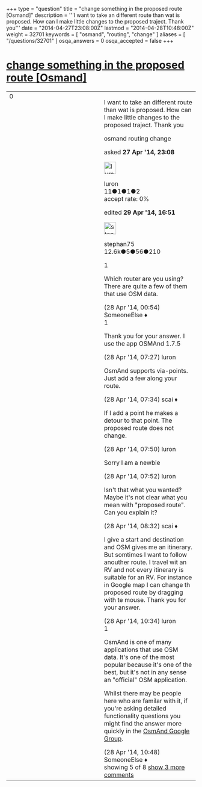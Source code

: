 +++
type = "question"
title = "change something in the proposed route [Osmand]"
description = '''I want to take an different route than wat is proposed. How can I make little changes to the proposed traject. Thank you'''
date = "2014-04-27T23:08:00Z"
lastmod = "2014-04-28T10:48:00Z"
weight = 32701
keywords = [ "osmand", "routing", "change" ]
aliases = [ "/questions/32701" ]
osqa_answers = 0
osqa_accepted = false
+++

<div class="headNormal">

# [change something in the proposed route \[Osmand\]](/questions/32701/change-something-in-the-proposed-route-osmand)

</div>

<div id="main-body">

<div id="askform">

<table id="question-table" style="width:100%;">
<colgroup>
<col style="width: 50%" />
<col style="width: 50%" />
</colgroup>
<tbody>
<tr>
<td style="width: 30px; vertical-align: top"><div class="vote-buttons">
<span id="post-32701-upvote" class="ajax-command post-vote up" rel="nofollow" title="I like this post (click again to cancel)"> </span>
<div id="post-32701-score" class="post-score" title="current number of votes">
0
</div>
<span id="post-32701-downvote" class="ajax-command post-vote down" rel="nofollow" title="I dont like this post (click again to cancel)"> </span> <span id="favorite-mark" class="ajax-command favorite-mark" rel="nofollow" title="mark/unmark this question as favorite (click again to cancel)"> </span>
<div id="favorite-count" class="favorite-count">
&#10;</div>
</div></td>
<td><div id="item-right">
<div class="question-body">
<p>I want to take an different route than wat is proposed. How can I make little changes to the proposed traject. Thank you</p>
</div>
<div id="question-tags" class="tags-container tags">
<span class="post-tag tag-link-osmand" rel="tag" title="see questions tagged &#39;osmand&#39;">osmand</span> <span class="post-tag tag-link-routing" rel="tag" title="see questions tagged &#39;routing&#39;">routing</span> <span class="post-tag tag-link-change" rel="tag" title="see questions tagged &#39;change&#39;">change</span>
</div>
<div id="question-controls" class="post-controls">
&#10;</div>
<div class="post-update-info-container">
<div class="post-update-info post-update-info-user">
<p>asked <strong>27 Apr '14, 23:08</strong></p>
<img src="https://secure.gravatar.com/avatar/dc51d6cc0dfb3e15b4941f33902aba60?s=32&amp;d=identicon&amp;r=g" class="gravatar" width="32" height="32" alt="luron&#39;s gravatar image" />
<p><span>luron</span><br />
<span class="score" title="11 reputation points">11</span><span title="1 badges"><span class="badge1">●</span><span class="badgecount">1</span></span><span title="1 badges"><span class="silver">●</span><span class="badgecount">1</span></span><span title="2 badges"><span class="bronze">●</span><span class="badgecount">2</span></span><br />
<span class="accept_rate" title="Rate of the user&#39;s accepted answers">accept rate:</span> <span title="luron has no accepted answers">0%</span></p>
</div>
<div class="post-update-info post-update-info-edited">
<p><span> edited <strong>29 Apr '14, 16:51</strong> </span></p>
<img src="https://secure.gravatar.com/avatar/245b73d4390c3408fe3c6da759b9897f?s=32&amp;d=identicon&amp;r=g" class="gravatar" width="32" height="32" alt="stephan75&#39;s gravatar image" />
<p><span>stephan75</span><br />
<span class="score" title="12642 reputation points"><span>12.6k</span></span><span title="5 badges"><span class="badge1">●</span><span class="badgecount">5</span></span><span title="56 badges"><span class="silver">●</span><span class="badgecount">56</span></span><span title="210 badges"><span class="bronze">●</span><span class="badgecount">210</span></span></p>
</div>
</div>
<div id="comments-container-32701" class="comments-container">
<span id="32704"></span>
<div id="comment-32704" class="comment">
<div id="post-32704-score" class="comment-score">
1
</div>
<div class="comment-text">
<p>Which router are you using? There are quite a few of them that use OSM data.</p>
</div>
<div id="comment-32704-info" class="comment-info">
<span class="comment-age">(28 Apr '14, 00:54)</span> <span class="comment-user userinfo">SomeoneElse ♦</span>
</div>
</div>
<span id="32707"></span>
<div id="comment-32707" class="comment">
<div id="post-32707-score" class="comment-score">
1
</div>
<div class="comment-text">
<p>Thank you for your answer. I use the app OSMAnd 1.7.5</p>
</div>
<div id="comment-32707-info" class="comment-info">
<span class="comment-age">(28 Apr '14, 07:27)</span> <span class="comment-user userinfo">luron</span>
</div>
</div>
<span id="32708"></span>
<div id="comment-32708" class="comment">
<div id="post-32708-score" class="comment-score">
&#10;</div>
<div class="comment-text">
<p>OsmAnd supports via-points. Just add a few along your route.</p>
</div>
<div id="comment-32708-info" class="comment-info">
<span class="comment-age">(28 Apr '14, 07:34)</span> <span class="comment-user userinfo">scai ♦</span>
</div>
</div>
<span id="32709"></span>
<div id="comment-32709" class="comment">
<div id="post-32709-score" class="comment-score">
&#10;</div>
<div class="comment-text">
<p>If I add a point he makes a detour to that point. The proposed route does not change.</p>
</div>
<div id="comment-32709-info" class="comment-info">
<span class="comment-age">(28 Apr '14, 07:50)</span> <span class="comment-user userinfo">luron</span>
</div>
</div>
<span id="32710"></span>
<div id="comment-32710" class="comment not_top_scorer">
<div id="post-32710-score" class="comment-score">
&#10;</div>
<div class="comment-text">
<p>Sorry I am a newbie</p>
</div>
<div id="comment-32710-info" class="comment-info">
<span class="comment-age">(28 Apr '14, 07:52)</span> <span class="comment-user userinfo">luron</span>
</div>
</div>
<span id="32713"></span>
<div id="comment-32713" class="comment not_top_scorer">
<div id="post-32713-score" class="comment-score">
&#10;</div>
<div class="comment-text">
<p>Isn't that what you wanted? Maybe it's not clear what you mean with "proposed route". Can you explain it?</p>
</div>
<div id="comment-32713-info" class="comment-info">
<span class="comment-age">(28 Apr '14, 08:32)</span> <span class="comment-user userinfo">scai ♦</span>
</div>
</div>
<span id="32717"></span>
<div id="comment-32717" class="comment not_top_scorer">
<div id="post-32717-score" class="comment-score">
&#10;</div>
<div class="comment-text">
<p>I give a start and destination and OSM gives me an itinerary. But somtimes I want to follow anouther route. I travel wit an RV and not every itinerary is suitable for an RV. For instance in Google map I can change th proposed route by dragging with te mouse. Thank you for your answer.</p>
</div>
<div id="comment-32717-info" class="comment-info">
<span class="comment-age">(28 Apr '14, 10:34)</span> <span class="comment-user userinfo">luron</span>
</div>
</div>
<span id="32719"></span>
<div id="comment-32719" class="comment">
<div id="post-32719-score" class="comment-score">
1
</div>
<div class="comment-text">
<p>OsmAnd is one of many applications that use OSM data. It's one of the most popular because it's one of the best, but it's not in any sense an "official" OSM application.<br />
</p>
<p>Whilst there may be people here who are familar with it, if you're asking detailed functionality questions you might find the answer more quickly in the <a href="https://groups.google.com/forum/#!forum/osmand">OsmAnd Google Group</a>.</p>
</div>
<div id="comment-32719-info" class="comment-info">
<span class="comment-age">(28 Apr '14, 10:48)</span> <span class="comment-user userinfo">SomeoneElse ♦</span>
</div>
</div>
</div>
<div id="comment-tools-32701" class="comment-tools">
<span class="comments-showing"> showing 5 of 8 </span> <a href="#" class="show-all-comments-link">show 3 more comments</a>
</div>
<div class="clear">
&#10;</div>
<div id="comment-32701-form-container" class="comment-form-container">
&#10;</div>
<div class="clear">
&#10;</div>
</div></td>
</tr>
</tbody>
</table>

</div>

</div>

